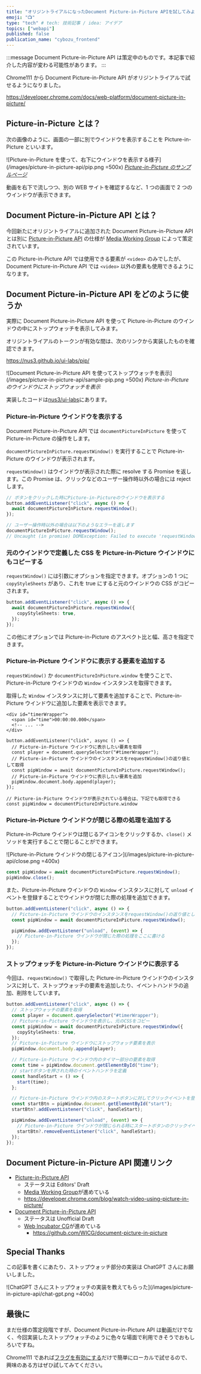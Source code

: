 ```yaml
---
title: "オリジントライアルになったDocument Picture-in-Picture APIを試してみよう"
emoji: "📺"
type: "tech" # tech: 技術記事 / idea: アイデア
topics: ["webapi"]
published: false
publication_name: "cybozu_frontend"
---
```


:::message
Document Picture-in-Picture API は策定中のものです。本記事で紹介した内容が変わる可能性があります。
:::

Chrome111 から Document Picture-in-Picture API がオリジントライアルで試せるようになりました。

https://developer.chrome.com/docs/web-platform/document-picture-in-picture/

## Picture-in-Picture とは？

次の画像のように、画面の一部に別でウインドウを表示することを Picture-in-Picture といいます。

![Picture-in-Picture を使って、右下にウインドウを表示する様子](/images/picture-in-picture-api/pip.png =500x)
_[Picture-in-Picture のサンプルページ](https://googlechrome.github.io/samples/picture-in-picture/)_

動画を右下で流しつつ、別の WEB サイトを確認するなど、1 つの画面で 2 つのウインドウが表示できます。

## Document Picture-in-Picture API とは？

今回新たにオリジントライアルに追加された Document Picture-in-Picture API とは別に [Picture-in-Picture API](https://w3c.github.io/picture-in-picture/) の仕様が [Media Working Group](https://www.w3.org/media-wg/) によって策定されています。

この Picture-in-Picture API では使用できる要素が `<video>` のみでしたが、 Document Picture-in-Picture API では `<video>` 以外の要素も使用できるようになります。

## Document Picture-in-Picture API をどのように使うか

実際に Document Picture-in-Picture API を使って Picture-in-Picture のウインドウの中にストップウォッチを表示してみます。

オリジントライアルのトークンが有効な間は、次のリンクから実装したものを確認できます。

https://nus3.github.io/ui-labs/pip/

![Document Picture-in-Picture API を使ってストップウォッチを表示](/images/picture-in-picture-api/sample-pip.png =500x)
_Picture-in-Picture のウインドウにストップウォッチを表示_

実装したコードは[nus3/ui-labs](https://github.com/nus3/ui-labs/tree/main/src/pip)にあります。

### Picture-in-Picture ウインドウを表示する

Document Picture-in-Picture API では `documentPictureInPicture` を使って Picture-in-Picture の操作をします。

`documentPictureInPicture.requestWindow()` を実行することで Picture-in-Picture のウインドウが表示されます。

`requestWindow()` はウインドウが表示された際に resolve する Promise を返します。この Promise は、クリックなどのユーザー操作時以外の場合には reject します。

```ts
// ボタンをクリックした時にPicture-in-Pictureのウインドウを表示する
button.addEventListener("click", async () => {
  await documentPictureInPicture.requestWindow();
});

// ユーザー操作時以外の場合は以下のようなエラーを返します
documentPictureInPicture.requestWindow();
// Uncaught (in promise) DOMException: Failed to execute 'requestWindow' on 'DocumentPictureInPicture': Document PiP requires user activation
```

### 元のウインドウで定義した CSS を Picture-in-Picture ウインドウにもコピーする

`requestWindow()` には引数にオプションを指定できます。オプションの 1 つに `copyStyleSheets` があり、これを true にすると元のウインドウの CSS がコピーされます。

```ts
button.addEventListener("click", async () => {
  await documentPictureInPicture.requestWindow({
    copyStyleSheets: true,
  });
});
```

この他にオプションでは Picture-in-Picture のアスペクト比と幅、高さを指定できます。

### Picture-in-Picture ウインドウに表示する要素を追加する

`requestWindow()` か `documentPictureInPicture.window` を使うことで、Picture-in-Picture ウインドウの `Window` インスタンスを取得できます。

取得した `Window` インスタンスに対して要素を追加することで、Picture-in-Picture ウインドウに追加した要素を表示できます。

```tsx
<div id="timerWrapper">
  <span id="time">00:00:00.000</span>
  <!-- ... -->
</div>

button.addEventListener("click", async () => {
  // Picture-in-Picture ウインドウに表示したい要素を取得
  const player = document.querySelector("#timerWrapper");
  // Picture-in-Picture ウインドウのインスタンスをrequestWindow()の返り値として取得
  const pipWindow = await documentPictureInPicture.requestWindow();
  // Picture-in-Picture ウインドウに表示したい要素を追加
  pipWindow.document.body.append(player);
});

// Picture-in-Picture ウインドウが表示されている場合は、下記でも取得できる
const pipWindow = documentPictureInPicture.window
```

### Picture-in-Picture ウインドウが閉じる際の処理を追加する

Picture-in-Picture ウインドウは閉じるアイコンをクリックするか、`close()` メソッドを実行することで閉じることができます。

![Picture-in-Picture ウインドウの閉じるアイコン](/images/picture-in-picture-api/close.png =400x)

```ts
const pipWindow = await documentPictureInPicture.requestWindow();
pipWindow.close();
```

また、Picture-in-Picture ウインドウの `Window` インスタンスに対して `unload` イベントを登録することでウインドウが閉じた際の処理を追加できます。

```ts
button.addEventListener("click", async () => {
  // Picture-in-Picture ウインドウのインスタンスをrequestWindow()の返り値として取得
  const pipWindow = await documentPictureInPicture.requestWindow();

  pipWindow.addEventListener("unload", (event) => {
    // Picture-in-Picture ウインドウが閉じた際の処理をここに書ける
  });
});
```

### ストップウォッチを Picture-in-Picture ウインドウに表示する

今回は、`requestWindow()` で取得した Picture-in-Picture ウインドウのインスタンスに対して、ストップウォッチの要素を追加したり、イベントハンドラの追加、削除をしています。

```ts
button.addEventListener("click", async () => {
  // ストップウォッチの要素を取得
  const player = document.querySelector("#timerWrapper");
  // Picture-in-Picture ウインドウを表示し、元のCSSをコピー
  const pipWindow = await documentPictureInPicture.requestWindow({
    copyStyleSheets: true,
  });
  // Picture-in-Picture ウインドウにストップウォッチ要素を表示
  pipWindow.document.body.append(player);

  // Picture-in-Picture ウインドウ内のタイマー部分の要素を取得
  const time = pipWindow.document.getElementById("time");
  // startボタンを押された時のイベントハンドラを定義
  const handleStart = () => {
    start(time);
  };

  // Picture-in-Picture ウインドウ内のスタートボタンに対してクリックイベントを登録
  const startBtn = pipWindow.document.getElementById("start");
  startBtn?.addEventListener("click", handleStart);

  pipWindow.addEventListener("unload", (event) => {
    // Picture-in-Picture ウインドウが閉じられる時にスタートボタンのクリックイベントを削除
    startBtn?.removeEventListener("click", handleStart);
  });
});
```

## Document Picture-in-Picture API 関連リンク

- [Picture-in-Picture API](https://w3c.github.io/picture-in-picture/)
  - ステータスは Editors' Draft
  - [Media Working Group](https://www.w3.org/media-wg/)が進めている
  - https://developer.chrome.com/blog/watch-video-using-picture-in-picture/
- [Document Picture-in-Picture API](https://wicg.github.io/document-picture-in-picture/)
  - ステータスは Unofficial Draft
  - [Web Incubator CG](https://wicg.io/)が進めている
    - https://github.com/WICG/document-picture-in-picture

## Special Thanks

この記事を書くにあたり、ストップウォッチ部分の実装は ChatGPT さんにお願いしました。

![ChatGPT さんにストップウォッチの実装を教えてもらった](/images/picture-in-picture-api/chat-gpt.png =400x)

## 最後に

まだ仕様の策定段階ですが、Document Picture-in-Picture API は動画だけでなく、今回実装したストップウォッチのように色々な場面で利用できそうでおもしろいですね。

Chrome111 であれば[フラグを有効にする](https://developer.chrome.com/docs/web-platform/document-picture-in-picture/#local-testing)だけで簡単にローカルで試せるので、興味のある方はぜひ試してみてください。
